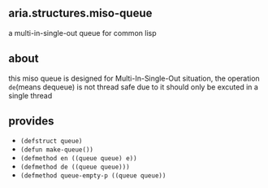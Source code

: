 ## aria.structures.miso-queue
a multi-in-single-out queue for common lisp

## about
this miso queue is designed for Multi-In-Single-Out situation, the operation `de`(means dequeue) is not thread safe due to it should only be excuted in a single thread

## provides
- `(defstruct queue)`
- `(defun make-queue())`
- `(defmethod en ((queue queue) e))`
- `(defmethod de ((queue queue)))`
- `(defmethod queue-empty-p ((queue queue))`
